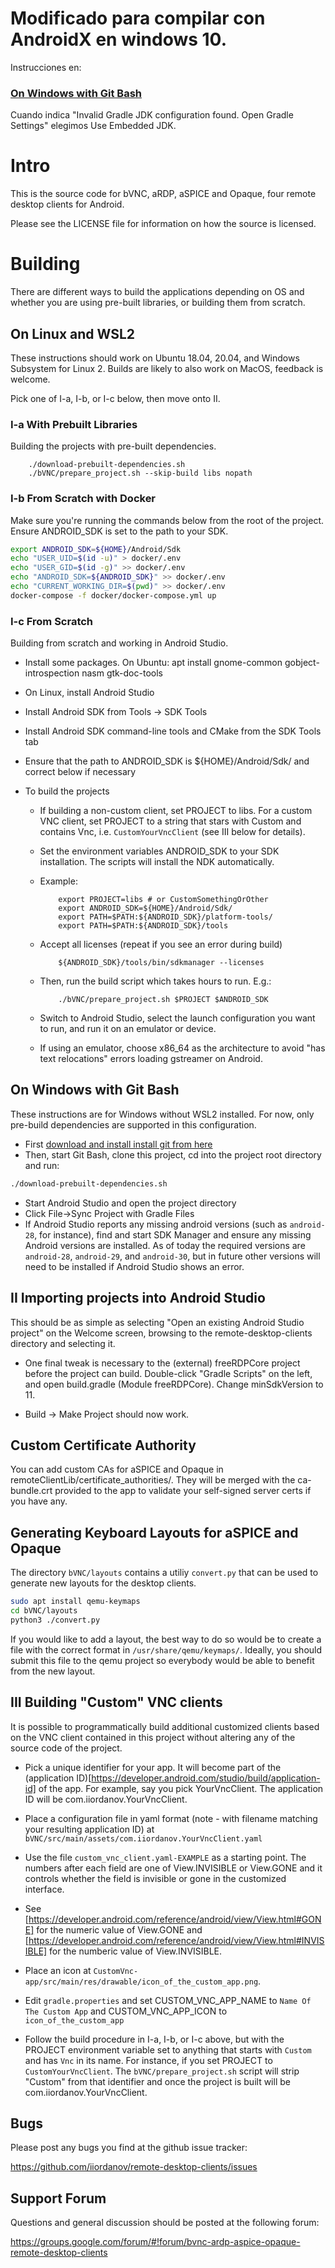 # Modificado para compilar con AndroidX en windows 10.

Instrucciones en:
### [On Windows with Git Bash](#windowsgit)

Cuando indica "Invalid Gradle JDK configuration found. Open Gradle Settings" elegimos Use Embedded JDK.

# Intro

This is the source code for bVNC, aRDP, aSPICE and Opaque, four remote desktop
clients for Android.

Please see the LICENSE file for information on how the source is licensed.

# Building

There are different ways to build the applications depending on OS and whether you are using
pre-built libraries, or building them from scratch.

## On Linux and WSL2

These instructions should work on Ubuntu 18.04, 20.04, and Windows Subsystem for Linux 2.
Builds are likely to also work on MacOS, feedback is welcome.

Pick one of I-a, I-b, or I-c below, then move onto II.

### I-a With Prebuilt Libraries

Building the projects with pre-built dependencies.

        ./download-prebuilt-dependencies.sh
        ./bVNC/prepare_project.sh --skip-build libs nopath

### I-b From Scratch with Docker

Make sure you're running the commands below from the root of the project.
Ensure ANDROID_SDK is set to the path to your SDK.

```bash
export ANDROID_SDK=${HOME}/Android/Sdk
echo "USER_UID=$(id -u)" > docker/.env
echo "USER_GID=$(id -g)" >> docker/.env
echo "ANDROID_SDK=${ANDROID_SDK}" >> docker/.env
echo "CURRENT_WORKING_DIR=$(pwd)" >> docker/.env
docker-compose -f docker/docker-compose.yml up
```

### I-c From Scratch

Building from scratch and working in Android Studio.

  - Install some packages. On Ubuntu:
        apt install gnome-common gobject-introspection nasm gtk-doc-tools

  - On Linux, install Android Studio
  - Install Android SDK from Tools -> SDK Tools
  - Install Android SDK command-line tools and CMake from the SDK Tools tab
  - Ensure that the path to ANDROID_SDK is ${HOME}/Android/Sdk/ and correct below if necessary

  - To build the projects

    - If building a non-custom client, set PROJECT to libs. For a custom VNC client, set PROJECT to a string
      that stars with Custom and contains Vnc, i.e. `CustomYourVncClient` (see III below for details).

    - Set the environment variables ANDROID_SDK to your SDK installation. The scripts will install the NDK automatically.

    - Example:

              export PROJECT=libs # or CustomSomethingOrOther
              export ANDROID_SDK=${HOME}/Android/Sdk/
              export PATH=$PATH:${ANDROID_SDK}/platform-tools/
              export PATH=$PATH:${ANDROID_SDK}/tools

    - Accept all licenses (repeat if you see an error during build)

              ${ANDROID_SDK}/tools/bin/sdkmanager --licenses

    - Then, run the build script which takes hours to run. E.g.:

              ./bVNC/prepare_project.sh $PROJECT $ANDROID_SDK

    - Switch to Android Studio, select the launch configuration you want to run, and run it on an emulator or device.

    - If using an emulator, choose x86_64 as the architecture to avoid "has text relocations" errors loading gstreamer on Android.

## <a name="windowsgit"></a> On Windows with Git Bash

These instructions are for Windows without WSL2 installed. For now, only pre-build dependencies are
supported in this configuration.

- First [download and install install git from here](https://git-scm.com/downloads)
- Then, start Git Bash, clone this project, cd into the project root directory and run:
```bash
./download-prebuilt-dependencies.sh
```
- Start Android Studio and open the project directory
- Click File->Sync Project with Gradle Files
- If Android Studio reports any missing android versions (such as `android-28`, for instance),
find and start SDK Manager and ensure any missing Android versions are installed. As of today
the required versions are `android-28`, `android-29`, and `android-30`, but in future other versions
will need to be installed if Android Studio shows an error.


## II Importing projects into Android Studio

This should be as simple as selecting "Open an existing Android Studio project" on the
Welcome screen, browsing to the remote-desktop-clients directory and selecting it.

  - One final tweak is necessary to the (external) freeRDPCore project before
    the project can build. Double-click "Gradle Scripts" on the left, and
    open build.gradle (Module freeRDPCore). Change minSdkVersion to 11.

  - Build -> Make Project should now work.

## Custom Certificate Authority

You can add custom CAs for aSPICE and Opaque in remoteClientLib/certificate_authorities/. They will be merged with the
ca-bundle.crt provided to the app to validate your self-signed server certs if you have any.

## Generating Keyboard Layouts for aSPICE and Opaque

The directory `bVNC/layouts` contains a utiliy `convert.py` that can be used to generate new layouts for the desktop clients.

```bash
sudo apt install qemu-keymaps
cd bVNC/layouts
python3 ./convert.py
```

If you would like to add a layout, the best way to do so would be to create a file with the correct format in
`/usr/share/qemu/keymaps/`. Ideally, you should submit this file to the qemu project so everybody would be able to benefit
from the new layout.


## III Building "Custom" VNC clients

It is possible to programmatically build additional customized clients based on the VNC client contained in this project
without altering any of the source code of the project.

- Pick a unique identifier for your app. It will become part of the
  (application ID)[https://developer.android.com/studio/build/application-id] of the app. For example,
  say you pick YourVncClient. The application ID will be com.iiordanov.YourVncClient.

- Place a configuration file in yaml format (note - with filename matching your resulting application ID) at
  `bVNC/src/main/assets/com.iiordanov.YourVncClient.yaml`

- Use the file `custom_vnc_client.yaml-EXAMPLE` as a starting point. The numbers after each field are one of
  View.INVISIBLE or View.GONE and it controls whether the field is invisible or gone in the customized interface.

- See [https://developer.android.com/reference/android/view/View.html#GONE] for the numeric value of View.GONE
  and [https://developer.android.com/reference/android/view/View.html#INVISIBLE] for the numberic value of View.INVISIBLE.

- Place an icon at `CustomVnc-app/src/main/res/drawable/icon_of_the_custom_app.png`.

- Edit `gradle.properties` and set CUSTOM_VNC_APP_NAME to `Name Of The Custom App` and CUSTOM_VNC_APP_ICON to `icon_of_the_custom_app`

- Follow the build procedure in I-a, I-b, or I-c above, but with the PROJECT environment variable set to anything that starts with
  `Custom` and has `Vnc` in its name. For instance, if you set PROJECT to `CustomYourVncClient`. The `bVNC/prepare_project.sh` script
  will strip "Custom" from that identifier and once the project is built will be com.iiordanov.YourVncClient.

## Bugs

Please post any bugs you find at the github issue tracker:

https://github.com/iiordanov/remote-desktop-clients/issues

## Support Forum

Questions and general discussion should be posted at the following forum:

https://groups.google.com/forum/#!forum/bvnc-ardp-aspice-opaque-remote-desktop-clients
